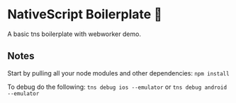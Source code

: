 # NativeScript Boilerplate :large_blue_circle:
A basic tns boilerplate with webworker demo.

## Notes
Start by pulling all your node modules and other dependencies:
`npm install`

To debug do the following:
`tns debug ios --emulator` or `tns debug android --emulator`
